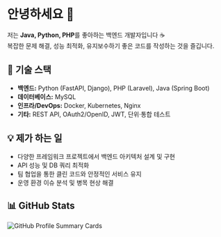 # 안녕하세요 👋

저는 **Java, Python, PHP**를 좋아하는 백엔드 개발자입니다 ☕  
복잡한 문제 해결, 성능 최적화, 유지보수하기 좋은 코드를 작성하는 것을 즐깁니다.

## 🔧 기술 스택
- **백엔드:** Python (FastAPI, Django), PHP (Laravel), Java (Spring Boot)  
- **데이터베이스:** MySQL  
- **인프라/DevOps:** Docker, Kubernetes, Nginx  
- **기타:** REST API, OAuth2/OpenID, JWT, 단위·통합 테스트

## 💡 제가 하는 일
- 다양한 프레임워크 프로젝트에서 백엔드 아키텍처 설계 및 구현  
- API 성능 및 DB 쿼리 최적화  
- 팀 협업을 통한 클린 코드와 안정적인 서비스 유지  
- 운영 환경 이슈 분석 및 병목 현상 해결

## 📊 GitHub Stats
![GitHub Profile Summary Cards](https://github-profile-summary-cards.vercel.app/api/cards/repos-per-language?username=heeyoungha&theme=default)

